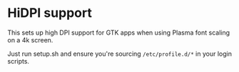 # HiDPI support
This sets up high DPI support for GTK apps when using Plasma font scaling on a 4k screen.

Just run setup.sh and ensure you're sourcing `/etc/profile.d/*` in your login scripts.
